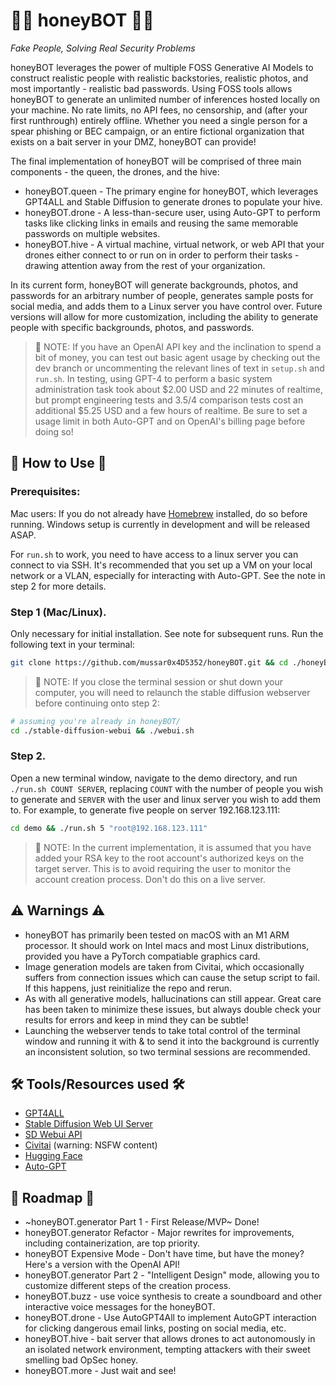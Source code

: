 # 🍯🤖 honeyBOT 🤖🍯

*Fake People, Solving Real Security Problems*

honeyBOT leverages the power of multiple FOSS Generative AI Models to construct realistic people with realistic backstories, realistic photos, and most importantly - realistic bad passwords. Using FOSS tools allows honeyBOT to generate an unlimited number of inferences hosted locally on your machine. No rate limits, no API fees, no censorship, and (after your first runthrough) entirely offline. Whether you need a single person for a spear phishing or BEC campaign, or an entire fictional organization that exists on a bait server in your DMZ, honeyBOT can provide!

The final implementation of honeyBOT will be comprised of three main components - the queen, the drones, and the hive:
* honeyBOT.queen - The primary engine for honeyBOT, which leverages GPT4ALL and Stable Diffusion to generate drones to populate your hive. 
* honeyBOT.drone - A less-than-secure user, using Auto-GPT to perform tasks like clicking links in emails and reusing the same memorable passwords on multiple websites. 
* honeyBOT.hive - A virtual machine, virtual network, or web API that your drones either connect to or run on in order to perform their tasks - drawing attention away from the rest of your organization. 

In its current form, honeyBOT will generate backgrounds, photos, and passwords for an arbitrary number of people, generates sample posts for social media, and adds them to a Linux server you have control over. Future versions will allow for more customization, including the ability to generate people with specific backgrounds, photos, and passwords. 

>🚨 NOTE: If you have an OpenAI API key and the inclination to spend a bit of money, you can test out basic agent usage by checking out the dev branch or uncommenting the relevant lines of text in `setup.sh` and `run.sh`. 
>In testing, using GPT-4 to perform a basic system administration task took about $2.00 USD and 22 minutes of realtime, but prompt engineering tests and 3.5/4 comparison tests cost an additional $5.25 USD and a few hours of realtime.
>Be sure to set a usage limit in both Auto-GPT and on OpenAI's billing page before doing so!

## 🐝 How to Use 🐝

### Prerequisites:
Mac users: If you do not already have [Homebrew](https://brew.sh) installed, do so before running.
Windows setup is currently in development and will be released ASAP.

For `run.sh` to work, you need to have access to a linux server you can connect to via SSH. It's recommended that you set up a VM on your local network or a VLAN, especially for interacting with Auto-GPT. See the note in step 2 for more details.

### Step 1 (Mac/Linux).

Only necessary for initial installation. See note for subsequent runs. Run the following text in your terminal:
```bash
git clone https://github.com/mussar0x4D5352/honeyBOT.git && cd ./honeyBOT && chmod +x *.sh && ./setup.sh
```
>🚨 NOTE: If you close the terminal session or shut down your computer, you will need to relaunch the stable diffusion webserver before continuing onto step 2:
```bash
# assuming you're already in honeyBOT/
cd ./stable-diffusion-webui && ./webui.sh
```


### Step 2.

Open a new terminal window, navigate to the demo directory, and run `./run.sh COUNT SERVER`, replacing `COUNT` with the number of people you wish to generate and `SERVER` with the user and linux server you wish to add them to. For example, to generate five people on server 192.168.123.111:

```bash
cd demo && ./run.sh 5 "root@192.168.123.111"
```
>🚨 NOTE: In the current implementation, it is assumed that you have added your RSA key to the root account's authorized keys on the target server. This is to avoid requiring the user to monitor the account creation process. Don't do this on a live server.

## ⚠️ Warnings ⚠️

* honeyBOT has primarily been tested on macOS with an M1 ARM processor. It should work on Intel macs and most Linux distributions, provided you have a PyTorch compatiable graphics card.
* Image generation models are taken from Civitai, which occasionally suffers from connection issues which can cause the setup script to fail. If this happens, just reinitialize the repo and rerun.
* As with all generative models, hallucinations can still appear. Great care has been taken to minimize these issues, but always double check your results for errors and keep in mind they can be subtle!
* Launching the webserver tends to take total control of the terminal window and running it with & to send it into the background is currently an inconsistent solution, so two terminal sessions are recommended.

## 🛠️ Tools/Resources used 🛠️

* [GPT4ALL](https://gpt4all.io/index.html)
* [Stable Diffusion Web UI Server](https://github.com/AUTOMATIC1111/stable-diffusion-webui)
* [SD Webui API](https://github.com/mix1009/sdwebuiapi)
* [Civitai](https://civitai.com/) (warning: NSFW content)
* [Hugging Face](https://huggingface.co/)
* [Auto-GPT](https://github.com/Significant-Gravitas/Auto-GPT)

## 🚗 Roadmap 🚗

* ~honeyBOT.generator Part 1 - First Release/MVP~ Done!
* honeyBOT.generator Refactor - Major rewrites for improvements, including containerization, are top priority.
* honeyBOT Expensive Mode - Don't have time, but have the money? Here's a version with the OpenAI API!
* honeyBOT.generator Part 2 - "Intelligent Design" mode, allowing you to customize different steps of the creation process.
* honeyBOT.buzz - use voice synthesis to create a soundboard and other interactive voice messages for the honeyBOT.
* honeyBOT.drone - Use AutoGPT4All to implement AutoGPT interaction for clicking dangerous email links, posting on social media, etc.
* honeyBOT.hive - bait server that allows drones to act autonomously in an isolated network environment, tempting attackers with their sweet smelling bad OpSec honey.
* honeyBOT.more - Just wait and see!
